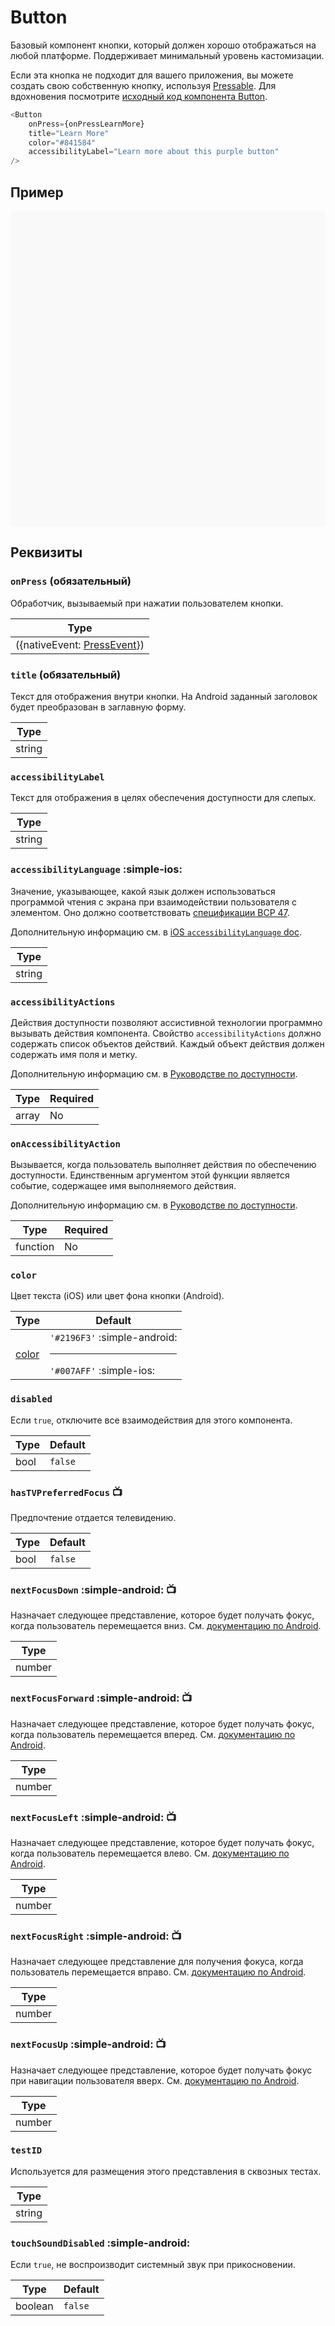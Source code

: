 # Button

Базовый компонент кнопки, который должен хорошо отображаться на любой платформе. Поддерживает минимальный уровень кастомизации.

Если эта кнопка не подходит для вашего приложения, вы можете создать свою собственную кнопку, используя [Pressable](pressable.md). Для вдохновения посмотрите [исходный код компонента Button](https://github.com/facebook/react-native/blob/main/packages/react-native/Libraries/Components/Button.js).

```ts
<Button
    onPress={onPressLearnMore}
    title="Learn More"
    color="#841584"
    accessibilityLabel="Learn more about this purple button"
/>
```

## Пример

<div data-snack-id="@bndby/button-example" data-snack-platform="web" data-snack-preview="true" data-snack-theme="light" style="overflow:hidden;background:#F9F9F9;border:1px solid var(--color-border);border-radius:4px;height:505px;width:100%"></div>

## Реквизиты

### `onPress` (обязательный)

Обработчик, вызываемый при нажатии пользователем кнопки.

| Type                                         |
| -------------------------------------------- |
| ({nativeEvent: [PressEvent](pressevent.md)}) |

### `title` (обязательный)

Текст для отображения внутри кнопки. На Android заданный заголовок будет преобразован в заглавную форму.

| Type   |
| ------ |
| string |

### `accessibilityLabel`

Текст для отображения в целях обеспечения доступности для слепых.

| Type   |
| ------ |
| string |

### `accessibilityLanguage` :simple-ios:

Значение, указывающее, какой язык должен использоваться программой чтения с экрана при взаимодействии пользователя с элементом. Оно должно соответствовать [спецификации BCP 47](https://www.rfc-editor.org/info/bcp47).

Дополнительную информацию см. в [iOS `accessibilityLanguage` doc](https://developer.apple.com/documentation/objectivec/nsobject/1615192-accessibilitylanguage).

| Type   |
| ------ |
| string |

### `accessibilityActions`

Действия доступности позволяют ассистивной технологии программно вызывать действия компонента. Свойство `accessibilityActions` должно содержать список объектов действий. Каждый объект действия должен содержать имя поля и метку.

Дополнительную информацию см. в [Руководстве по доступности](accessibility.md#accessibility-actions).

| Type  | Required |
| ----- | -------- |
| array | No       |

### `onAccessibilityAction`

Вызывается, когда пользователь выполняет действия по обеспечению доступности. Единственным аргументом этой функции является событие, содержащее имя выполняемого действия.

Дополнительную информацию см. в [Руководстве по доступности](accessibility.md#accessibility-actions).

| Type     | Required |
| -------- | -------- |
| function | No       |

### `color`

Цвет текста (iOS) или цвет фона кнопки (Android).

| Type               | Default                                                    |
| ------------------ | ---------------------------------------------------------- |
| [color](colors.md) | `'#2196F3'` :simple-android:<hr/> `'#007AFF'` :simple-ios: |

### `disabled`

Если `true`, отключите все взаимодействия для этого компонента.

| Type | Default |
| ---- | ------- |
| bool | `false` |

### `hasTVPreferredFocus` :tv:

Предпочтение отдается телевидению.

| Type | Default |
| ---- | ------- |
| bool | `false` |

### `nextFocusDown` :simple-android: :tv:

Назначает следующее представление, которое будет получать фокус, когда пользователь перемещается вниз. См. [документацию по Android](https://developer.android.com/reference/android/view/View.html#attr_android:nextFocusDown).

| Type   |
| ------ |
| number |

### `nextFocusForward` :simple-android: :tv:

Назначает следующее представление, которое будет получать фокус, когда пользователь перемещается вперед. См. [документацию по Android](https://developer.android.com/reference/android/view/View.html#attr_android:nextFocusForward).

| Type   |
| ------ |
| number |

### `nextFocusLeft` :simple-android: :tv:

Назначает следующее представление, которое будет получать фокус, когда пользователь перемещается влево. См. [документацию по Android](https://developer.android.com/reference/android/view/View.html#attr_android:nextFocusLeft).

| Type   |
| ------ |
| number |

### `nextFocusRight` :simple-android: :tv:

Назначает следующее представление для получения фокуса, когда пользователь перемещается вправо. См. [документацию по Android](https://developer.android.com/reference/android/view/View.html#attr_android:nextFocusRight).

| Type   |
| ------ |
| number |

### `nextFocusUp` :simple-android: :tv:

Назначает следующее представление, которое будет получать фокус при навигации пользователя вверх. См. [документацию по Android](https://developer.android.com/reference/android/view/View.html#attr_android:nextFocusUp).

| Type   |
| ------ |
| number |

### `testID`

Используется для размещения этого представления в сквозных тестах.

| Type   |
| ------ |
| string |

### `touchSoundDisabled` :simple-android:

Если `true`, не воспроизводит системный звук при прикосновении.

| Type    | Default |
| ------- | ------- |
| boolean | `false` |
